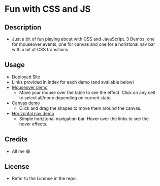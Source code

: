 # Fun with CSS and JS

## Description
- Just a bit of fun playing about with CSS and JavaScript. 3 Demos, one for mouseover events, one for canvas and one for a horiztonal nav bar with a bit of CSS transitions

## Usage
- [Deployed Site](https://trunten.github.io/fun-with-css-and-js/)
- Links provided in index for each demo (and available below)
- [Mouseover demo](mouseover.html)
  - Move your mouse over the table to see the effect. Click on any cell to select all/none depending on current state.
- [Canvas demo](canvas.html)
  - Click and drag the shapes to move them around the canvas.
- [Horizontal nav demo](menu.html)
  - Simple horiztonal navigation bar. Hover over the links to see the hover effects.

## Credits
- All me 😁

## License
- Refer to the License in the repo.

